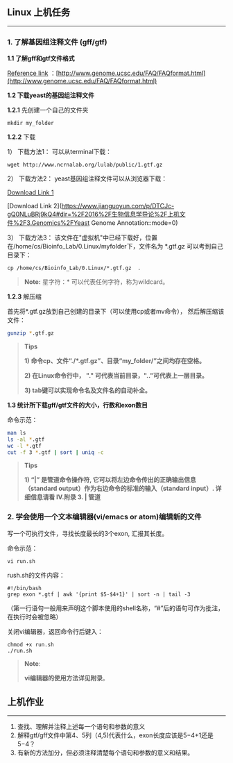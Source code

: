 ## Linux 上机任务

---

### 1. 了解基因组注释文件 \(gff/gtf\)

**1.1 了解gff和gtf文件格式**

[Reference link](http://www.genome.ucsc.edu/FAQ/FAQformat.html) ：[http://www.genome.ucsc.edu/FAQ/FAQformat.html](http://www.genome.ucsc.edu/FAQ/FAQformat.html) 

**1.2 下载yeast的基因组注释文件**

**1.2.1** 先创建一个自己的文件夹

```text
mkdir my_folder
```

**1.2.2** 下载

1） 下载方法1： 可以从terminal下载：

```text
wget http://www.ncrnalab.org/lulab/public/1.gtf.gz
```

2） 下载方法2： yeast基因组注释文件可以从浏览器下载：

[Download Link 1](https://github.com/lulab/training_book/blob/master/.gitbook/files/Saccharomyces_cerevisiae.R64-1-1.77.gtf.gz)

[Download Link 2](https://www.jianguoyun.com/p/DTCJc-gQ0NLuBRj9kQ4#dir=%2F2016%2F生物信息学导论%2F上机文件%2F3.Genomics%2FYeast Genome Annotation::mode=0)

3） 下载方法3： 该文件在"虚拟机"中已经下载好，位置在/home/cs/Bioinfo\_Lab/0.Linux/myfolder下，文件名为 \*.gtf.gz 可以考到自己目录下：

```text
cp /home/cs/Bioinfo_Lab/0.Linux/*.gtf.gz  .
```

> **Note:** 星字符：\* 可以代表任何字符，称为wildcard。

**1.2.3** 解压缩

首先将\*.gtf.gz放到自己创建的目录下（可以使用cp或者mv命令）， 然后解压缩该文件：

```bash
gunzip *.gtf.gz
```

> **Tips**
>
> **1\) 命令cp、文件“./\*.gtf.gz”、目录“my\_folder/”之间均存在空格。**
>
> **2\) 在Linux命令行中， "." 可代表当前目录，".."可代表上一层目录。**
>
> **3\) tab键可以实现命令名及文件名的自动补全。**

**1.3 统计所下载gff/gtf文件的大小，行数和exon数目**

命令示范：

```bash
man ls
ls -al *.gtf
wc -l *.gtf
cut -f 3 *.gtf | sort | uniq -c
```

> **Tips**
>
> **1\) “\|” 是管道命令操作符, 它可以将左边命令传出的正确输出信息（standard output）作为右边命令的标准的输入（standard input）. 详细信息请看 IV.附录 3. \| 管道**

### 

### 2. 学会使用一个文本编辑器\(vi/emacs or atom\)编辑新的文件

写一个可执行文件，寻找长度最长的3个exon, 汇报其长度。

命令示范：

`vi run.sh`

rush.sh的文件内容：

```text
#!/bin/bash   
grep exon *.gtf | awk '{print $5-$4+1}' | sort -n | tail -3
```

（第一行语句一般用来声明这个脚本使用的shell名称，“\#”后的语句可作为批注，在执行时会被忽略）

关闭vi编辑器，返回命令行后键入：

```text
chmod +x run.sh
./run.sh
```

> **Note**:
>
> **vi编辑器的使用方法详见附录**。

## 

## 上机作业

---

1. 查找、理解并注释上述每一个语句和参数的意义
2. 解释gtf/gff文件中第4、5列（$4,$5\)代表什么，exon长度应该是$5-$4+1还是$5-$4？
3. 有新的方法加分，但必须注释清楚每个语句和参数的意义和结果。



